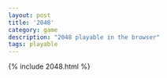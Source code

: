 ```yaml
---
layout: post
title: '2048'
category: game
description: "2048 playable in the browser"
tags: playable
---
```


{% include 2048.html %}
